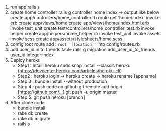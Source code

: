 1. run app
   rails s
2. create home controller
   rails g controller home index
   -> output like below
   create app/controllers/home_controller.rb
   route get 'home/index'
   invoke erb
   create app/views/home
   create app/views/home/index.html.erb
   invoke test_unit
   create test/controllers/home_controller_test.rb
   invoke helper
   create app/helpers/home_helper.rb
   invoke test_unit
   invoke assets
   invoke scss
   create app/assets/stylesheets/home.scss
3. config root route
   add : `root '[location]'` into config/routes.rb
4. add user_id in to friends table
   rails g migration add_user_id_to_friends user_id:integer:index
5. Deploy heroku
   - Step1 : Intaill heroku sudo snap install --classic heroku (https://devcenter.heroku.com/articles/heroku-cli)
   - Step2 : heroku login -> heroku create -> heroku rename [appname]
   - Step 3 : bundle install --without production
   - Step 4 : push code on github
      git remote add origin [https://github.com/...]
      git push -u origin master
   - Step 5: git push heroku [branch]
6. After clone code
   - bundle install
   - rake db:create
   - rake db:migrate
   - rails s
